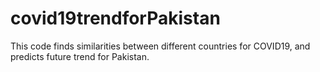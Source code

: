 # covid19trendforPakistan
This code finds similarities between different countries for COVID19, and predicts future trend for Pakistan.
